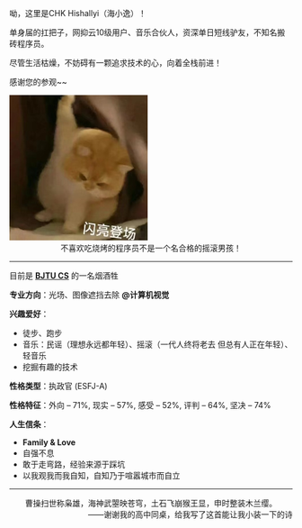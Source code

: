 呦，这里是CHK Hishallyi（海小逸）！

单身届的扛把子，网抑云10级用户、音乐合伙人，资深单日短线驴友，不知名搬砖程序员。

尽管生活枯燥，不妨碍有一颗追求技术的心，向着全栈前进！

感谢您的参观~~

<img src="./assets/brilliant-come-on-stage.jpg" alt="brilliant-come-on-stage" style="zoom:50%;" />

<div style="text-align: center;">不喜欢吃烧烤的程序员不是一个名合格的摇滚男孩！</div>

------

目前是 **[BJTU CS](https://cs.bjtu.edu.cn/)** 的一名烟酒牲

**专业方向**：光场、图像遮挡去除 **@计算机视觉**

**兴趣爱好**：

- 徒步、跑步
- 音乐：民谣（理想永远都年轻）、摇滚（一代人终将老去 但总有人正在年轻）、轻音乐
- 挖掘有趣的技术

**性格类型**：执政官 (ESFJ-A)

**性格特征**：外向 – 71%, 现实 – 57%, 感受 – 52%, 评判 – 64%, 坚决 – 74%

**人生信条**：

- **Family & Love**
- 自强不息
- 敢于走弯路，经验来源于踩坑
- 以我观我而我自知，自知乃于喧嚣城市而自立

------

<div style="text-align: center;">曹操扫世称枭雄，海神武曌映苍穹，土石飞崩猴王显，申时整装木兰缨。</div>

<div style="text-align: right;">——谢谢我的高中同桌，给我写了这首能让我小装一下的诗</div>

